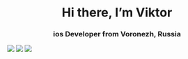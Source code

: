 <div id="header" align="center">
<h1>Hi there, I’m Viktor</h1>
<h3>ios Developer from Voronezh, Russia</h3>
</div>

<a herf="linkedin-url">
<img src=https://img.shields.io/badge/LinkedIn-blue?style=for-the-badge&logo=linkedin&logoColor=white>

<a herf="instagram-url">
<img src=https://img.shields.io/badge/instagram-blue?style=for-the-badge&logo=instagram&logoColor=white>

<a herf="telegram-url">
<img src=https://img.shields.io/badge/telegram-blue?style=for-the-badge&logo=telegram&logoColor=white>

<!---
Tesloboy/Tesloboy is a ✨ special ✨ repository because its `README.md` (this file) appears on your GitHub profile.
You can click the Preview link to take a look at your changes.
--->
